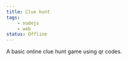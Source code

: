 ```yaml
---
title: Clue hunt
tags:
    - nodejs
    - web
status: Offline
---
```

A basic online clue hunt game using qr codes.  